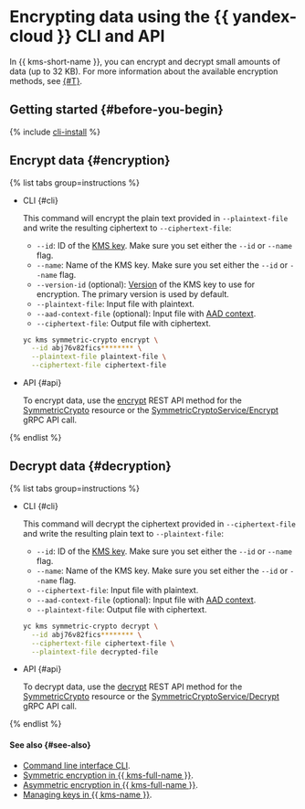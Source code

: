# Encrypting data using the {{ yandex-cloud }} CLI and API

In {{ kms-short-name }}, you can encrypt and decrypt small amounts of data (up to 32 KB). For more information about the available encryption methods, see [{#T}](./index.md).

## Getting started {#before-you-begin}

{% include [cli-install](../../../_includes/cli-install.md) %}

## Encrypt data {#encryption}

{% list tabs group=instructions %}

- CLI {#cli}

  This command will encrypt the plain text provided in `--plaintext-file` and write the resulting ciphertext to `--ciphertext-file`:

  * `--id`: ID of the [KMS key](../../concepts/key.md). Make sure you set either the `--id` or `--name` flag.
  * `--name`: Name of the KMS key. Make sure you set either the `--id` or `--name` flag.
  * `--version-id` (optional): [Version](../../concepts/version.md) of the KMS key to use for encryption. The primary version is used by default.
  * `--plaintext-file`: Input file with plaintext.
  * `--aad-context-file` (optional): Input file with [AAD context](../../concepts/symmetric-encryption.md#add-context).
  * `--ciphertext-file`: Output file with ciphertext.

  ```bash
  yc kms symmetric-crypto encrypt \
    --id abj76v82fics******** \
    --plaintext-file plaintext-file \
    --ciphertext-file ciphertext-file
  ```

- API {#api}

  To encrypt data, use the [encrypt](../../api-ref/SymmetricCrypto/encrypt.md) REST API method for the [SymmetricCrypto](../../api-ref/SymmetricCrypto/index.md) resource or the [SymmetricCryptoService/Encrypt](../../api-ref/grpc/SymmetricCrypto/encrypt.md) gRPC API call.

{% endlist %}

## Decrypt data {#decryption}

{% list tabs group=instructions %}

- CLI {#cli}

  This command will decrypt the ciphertext provided in `--ciphertext-file` and write the resulting plain text to `--plaintext-file`:

  * `--id`: ID of the [KMS key](../../concepts/key.md). Make sure you set either the `--id` or `--name` flag.
  * `--name`: Name of the KMS key. Make sure you set either the `--id` or `--name` flag.
  * `--ciphertext-file`: Input file with plaintext.
  * `--aad-context-file` (optional): Input file with [AAD context](../../concepts/symmetric-encryption.md#add-context).
  * `--plaintext-file`: Output file with ciphertext.

  ```bash
  yc kms symmetric-crypto decrypt \
    --id abj76v82fics******** \
    --ciphertext-file ciphertext-file \
    --plaintext-file decrypted-file
  ```

- API {#api}

  To decrypt data, use the [decrypt](../../api-ref/SymmetricCrypto/decrypt.md) REST API method for the [SymmetricCrypto](../../api-ref/SymmetricCrypto/index.md) resource or the [SymmetricCryptoService/Decrypt](../../api-ref/grpc/SymmetricCrypto/decrypt.md) gRPC API call.

{% endlist %}

#### See also {#see-also}

* [Command line interface CLI](../../../cli).
* [Symmetric encryption in {{ kms-full-name }}](../../concepts/symmetric-encryption.md).
* [Asymmetric encryption in {{ kms-full-name }}](../../concepts/asymmetric-encryption.md).
* [Managing keys in {{ kms-name }}](../../operations/index.md).
